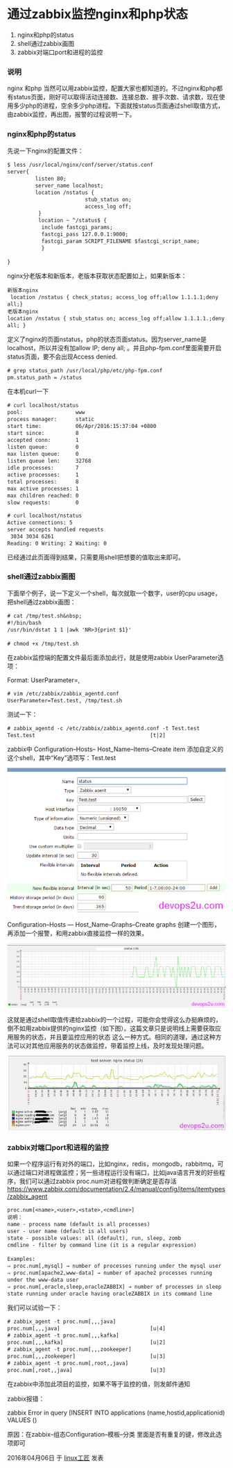 # 通过zabbix监控nginx和php状态

1. nginx和php的status
2. shell通过zabbix画图
3. zabbix对端口port和进程的监控

### 说明

nginx 和php 当然可以用zabbix监控，配置大家也都知道的。不过nginx和php都有status页面，刚好可以取得活动连接数、连接总数、握手次数、请求数，现在使用多少php的进程，空余多少php进程。下面就按status页面通过shell取值方式，由zabbix监控，再出图，报警的过程说明一下。

### **nginx和php的status**

先说一下nginx的配置文件：

```
$ less /usr/local/nginx/conf/server/status.conf
server{
         listen 80;
         server_name localhost;
         location /nstatus {
                         stub_status on;
                         access_log off;
          }
          location ~ ^/status$ {
           include fastcgi_params;
           fastcgi_pass 127.0.0.1:9000;
           fastcgi_param SCRIPT_FILENAME $fastcgi_script_name;
           }
 
}
```

nginx分老版本和新版本，老版本获取状态配置如上，如果新版本：

```
新版本nginx
 location /nstatus { check_status; access_log off;allow 1.1.1.1;deny all;}
老版本nginx
location /nstatus { stub_status on; access_log off;allow 1.1.1.1.;deny all; }
```

定义了nginx的页面nstatus，php的状态页面status。因为server_name是localhost，所以并没有加allow IP; deny all;  。并且php-fpm.conf里面需要开启status页面，要不会出现Access denied.

```
# grep status_path /usr/local/php/etc/php-fpm.conf
pm.status_path = /status
```

在本机curl一下

```
# curl localhost/status
pool:                 www
process manager:      static
start time:           06/Apr/2016:15:37:04 +0800
start since:          8
accepted conn:        1
listen queue:         0
max listen queue:     0
listen queue len:     32768
idle processes:       7
active processes:     1
total processes:      8
max active processes: 1
max children reached: 0
slow requests:        0

```

```
# curl localhost/nstatus
Active connections: 5 
server accepts handled requests
 3034 3034 6261 
Reading: 0 Writing: 2 Waiting: 0
```

已经通过此页面得到结果，只需要用shell把想要的值取出来即可。

### **shell通过zabbix画图**

下面举个例子，说一下定义一个shell，每次就取一个数字，user的cpu usage，把shell通过zabbix画图：

```
# cat /tmp/test.sh&nbsp;
#!/bin/bash
/usr/bin/dstat 1 1 |awk 'NR>3{print $1}'
 
# chmod +x /tmp/test.sh
```

在zabbix监控端的配置文件最后面添加此行，就是使用zabbix UserParameter选项：

Format: UserParameter=<key>,<shell command>

```
# vim /etc/zabbix/zabbix_agentd.conf
UserParameter=Test.test, /tmp/test.sh
```

测试一下：

```
# zabbix_agentd -c /etc/zabbix/zabbix_agentd.conf -t Test.test
Test.test                                     [t|2]
```

zabbix中 Configuration–Hosts– Host_Name–Items–Create item 添加自定义的这个shell，其中“Key”选项写：Test.test

![通过zabbix监控nginx和php状态-pic1](../images/2016/04/zabbix-status.png)

Configuration–Hosts — Host_Name–Graphs–Create graphs 创建一个图形，再添加一个报警，和用zabbix直接监控一样的效果，

![通过zabbix监控nginx和php状态-pic2](../images/2016/04/test_status.png)

这就是通过shell取值传递给zabbix的一个过程，可能你会觉得这么办挺麻烦的，倒不如用zabbix提供的nginx监控（如下图）。这篇文章只是说明线上需要获取应用服务的状态，并且要监控应用的状态 这么一种方式。相同的道理，通过这种方法可以对其他应用服务的状态做监控，带着监控上线，及时发现处理问题。

![通过zabbix监控nginx和php状态-pic3](../images/2016/04/nginx-status.png)

### **zabbix对端口port和进程的监控**

如果一个程序运行有对外的端口，比如nginx，redis，mongodb，rabbitmq，可以通过端口对进程做监控；另一些进程运行没有端口，比如java语言开发的好些程序，我们可以通过zabbix proc.num对进程做判断确定是否存活 <https://www.zabbix.com/documentation/2.4/manual/config/items/itemtypes/zabbix_agent>

```
proc.num[<name>,<user>,<state>,<cmdline>]
说明：
name - process name (default is all processes)
user - user name (default is all users)
state - possible values: all (default), run, sleep, zomb
cmdline - filter by command line (it is a regular expression)	
 
Examples:
⇒ proc.num[,mysql] → number of processes running under the mysql user
⇒ proc.num[apache2,www-data] → number of apache2 processes running under the www-data user
⇒ proc.num[,oracle,sleep,oracleZABBIX] → number of processes in sleep state running under oracle having oracleZABBIX in its command line
```

我们可以试验一下：

```
# zabbix_agent -t proc.num[,,,java]
proc.num[,,,java]                             [u|4]
# zabbix_agent -t proc.num[,,,kafka]
proc.num[,,,kafka]                            [u|2]
# zabbix_agent -t proc.num[,,,zookeeper]
proc.num[,,,zookeeper]                        [u|3]
# zabbix_agent -t proc.num[,root,,java]
proc.num[,root,,java]                         [u|3]
```

在zabbix中添加此项目的监控，如果不等于监控的值，则发邮件通知

zabbix报错：

zabbix Error in query [INSERT INTO applications (name,hostid,applicationid) VALUES ()

原因：在zabbix–组态Configuration–模板–分类 里面是否有重复的键，修改此选项即可

2016年04月06日 于 [linux工匠](http://www.bbotte.com/) 发表



